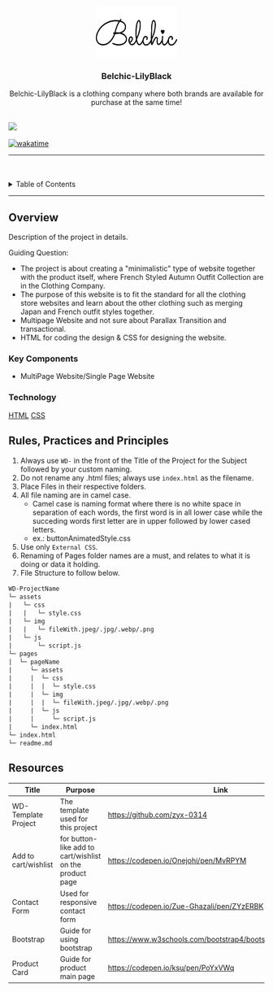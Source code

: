 <a name="readme-top">

<br/>

<br />
<div align="center">
  <a href="https://github.com/fabular-rhm">
  <!-- TODO: If you want to add logo or banner you can add it here -->
    <img src="./assets/img/belchic logo.png" alt="Belchic-LilyBlack" width="160" height="100">
  </a>
<!-- TODO: Change Title to the name of the title of your Project -->
  <h3 align="center">Belchic-LilyBlack</h3>
</div>
<!-- TODO: Make a short description -->
<div align="center">
  Belchic-LilyBlack is a clothing company where both brands are available for purchase at the same time!
</div>

<br />

<!-- TODO: Change the zyx-0314 into your github username  -->
<!-- TODO: Change the WD-Template-Project into the same name of your folder -->
![](https://visit-counter.vercel.app/counter.png?page=zyx-0314/WD-Template-Project)

[![wakatime](https://wakatime.com/badge/user/018dd99a-4985-4f98-8216-6ca6fe2ce0f8/project/63501637-9a31-42f0-960d-4d0ab47977f8.svg)](https://wakatime.com/badge/user/018dd99a-4985-4f98-8216-6ca6fe2ce0f8/project/63501637-9a31-42f0-960d-4d0ab47977f8)

---

<br />
<br />

<!-- TODO: If you want to add more layers for your readme -->
<details>
  <summary>Table of Contents</summary>
  <ol>
    <li>
      <a href="#overview">Overview</a>
      <ol>
        <li>
          <a href="#key-components">Key Components</a>
        </li>
        <li>
          <a href="#technology">Technology</a>
        </li>
      </ol>
    </li>
    <li>
      <a href="#rule,-practices-and-principles">Rules, Practices and Principles</a>
    </li>
    <li>
      <a href="#resources">Resources</a>
    </li>
  </ol>
</details>

---

## Overview

<!-- TODO: To be changed -->
<!-- The following are just sample -->
Description of the project in details.

Guiding Question:
- The project is about creating a "minimalistic" type of website together with the product itself, where French Styled Autumn Outfit Collection are in the Clothing Company.
- The purpose of this website is to fit the standard for all the clothing store websites and learn about the other clothing such as merging Japan and French outfit styles together. 
- Multipage Website and not sure about Parallax Transition and transactional.
- HTML for coding the design & CSS for designing the website. 

### Key Components
<!-- TODO: List of Key Components -->
<!-- The following are just sample -->
- MultiPage Website/Single Page Website

### Technology
<!-- TODO: List of Technology Used -->
[HTML](https://img.shields.io/badge/HTML-E34F26?style=for-the-badge&logo=html5&logoColor=white)
[CSS](https://img.shields.io/badge/CSS-1572B6?style=for-the-badge&logo=css3&logoColor=white)


## Rules, Practices and Principles
1. Always use `WD-` in the front of the Title of the Project for the Subject followed by your custom naming.
2. Do not rename any .html files; always use `index.html` as the filename.
3. Place Files in their respective folders.
4. All file naming are in camel case.
   - Camel case is naming format where there is no white space in separation of each words, the first word is in all lower case while the succeding words first letter are in upper followed by lower cased letters.
   - ex.: buttonAnimatedStyle.css
5. Use only `External CSS`.
6. Renaming of Pages folder names are a must, and relates to what it is doing or data it holding.
7. File Structure to follow below.

```
WD-ProjectName
└─ assets
|   └─ css
|   |   └─ style.css
|   └─ img
|   |   └─ fileWith.jpeg/.jpg/.webp/.png
|   └─ js
|       └─ script.js
└─ pages
|  └─ pageName
|     └─ assets
|     |  └─ css
|     |  |  └─ style.css
|     |  └─ img
|     |  |  └─ fileWith.jpeg/.jpg/.webp/.png
|     |  └─ js
|     |     └─ script.js
|     └─ index.html
└─ index.html
└─ readme.md
```

## Resources

<!-- TODO: Add References -->
| Title | Purpose | Link |
|-|-|-|
| WD-Template Project | The template used for this project | https://github.com/zyx-0314
| Add to cart/wishlist | for button-like add to cart/wishlist on the product page | https://codepen.io/Onejohi/pen/MvRPYM |
| Contact Form |Used for responsive contact form | https://codepen.io/Zue-Ghazali/pen/ZYzERBK |
| Bootstrap | Guide for using bootstrap | https://www.w3schools.com/bootstrap4/bootstrap_get_started.asp |
| Product Card | Guide for product main page | https://codepen.io/ksu/pen/PoYxVWq |